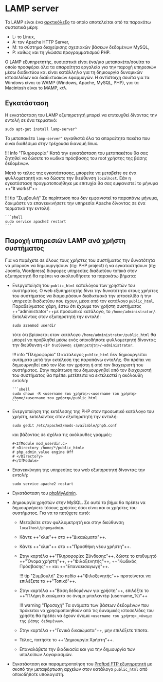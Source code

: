 # LAMP server

Το LAMP είναι ένα
[αρκτικόλεξο](https://el.wikipedia.org/wiki/Αρκτικόλεξο)
το οποίο αποτελείται από τα παρακάτω συστατικά μέρη:

  - L: το Linux,
  - A: τον Apache HTTP Server,
  - Μ: το σύστημα διαχείρισης σχεσιακών βάσεων δεδομένων MySQL,
  - P: καθώς και τη γλώσσα προγραμματισμού PHP.

Ο LAMP εξυπηρετητής, ουσιαστικά είναι ένα/μια μεταπακέτο/σουίτα το οποίο
προσφέρει όλα τα απαραίτητα εργαλεία για την παροχή υπηρεσιών μέσω
διαδικτύου και είναι κατάλληλο για τη δημιουργία δυναμικών
ιστοσελίδων και διαδικτυακών εφαρμογών. Η αντίστοιχη σουίτα για
τα Windows είναι το WAMP (Windows, Apache, MySQL, PHP), για τα
Macintosh είναι το MAMP, κτλ.

## Εγκατάσταση

Η εγκατάσταση του LAMP εξυπηρετητή μπορεί να επιτευχθεί δίνοντας την
εντολή σε ένα τερματικό:

```shell
sudo apt-get install lamp-server^
```

Το μεταπακέτο `lamp-server^` εγκαθιστά όλα τα απαραίτητα πακέτα που είναι
διαθέσιμα στην τρέχουσα διανομή linux.

!!! info "Πληροφορία"
    Κατά την εγκατάσταση του μεταπακέτου θα σας ζητηθεί να δώσετε το κωδικό πρόσβασης του root χρήστης της βάσης δεδομένων.

Μετά το τέλος της εγκατάστασης, μπορείτε να μεταβείτε σε ένα
φυλλομετρητή και να δώσετε την διεύθυνση `localhost`. Εάν η εγκατάσταση
πραγματοποιήθηκε με επιτυχία θα σας εμφανιστεί το μήνυμα ++"It works!"++

!!! tip "Συμβουλή"
    Σε περίπτωση που δεν εμφανιστεί το παραπάνω μήνυμα, δοκιμάστε να επανεκκινήσετε την υπηρεσία Apache δίνοντας σε ένα τερματικό την εντολή:
    
    ```shell
    sudo service apache2 restart
    ```

## Παροχή υπηρεσιών LAMP ανά χρήστη συστήματος

Για να παρέχετε σε όλους τους χρήστες του συστήματος την δυνατότητα να
μπορούν να δημιουργήσουν (πχ: PHP project) ή να εγκαταστήσουν (πχ:
Joomla, Wordpress) διάφορες υπηρεσίες διαδικτύου τοπικά στον εξυπηρετητή
θα πρέπει να ακολουθήσετε τα παρακάτω βήματα:

  - Ενεργοποίηση του `public_html` καταλόγου των χρηστών του συστήματος.
    Ο web εξυπηρετητής  δίνει την δυνατότητα στους χρήστες του
    συστήματος να διαμοιράσουν διαδικτυακά την ιστοσελίδα ή την
    υπηρεσία διαδικτύου που έχουν, μέσα από τον κατάλογο `public_html`.
    Παραδείγματος χάρη, έστω ότι έχουμε τον χρήστη συστήματος
    ++"administrator"++με προσωπικό κατάλογο, το `/home/administrator/`.
    Εκτελώντας στον εξυπηρετητή την εντολή:

    ```shell
    sudo a2enmod userdir
    ```

    τότε ότι βρίσκεται στον κατάλογο `/home/administrator/public_html`
    θα μπορεί να προβληθεί μέσω ενός οποιοδήποτε φυλλομετρητή δίνοντας
    την διεύθυνση `<IP διεύθυνση εξυπηρετήτη>/~administrator`.

    !!! info "Πληροφορία"
        Ο κατάλογος `public_html` δεν δημιουργείται αυτόματα μετά την εκτέλεση της παραπάνω εντολής. Θα πρέπει να δημιουργηθεί από τον ίδιο τον χρήστη ή από τον διαχειριστή του συστήματος. Στην περίπτωση που δημιουργηθεί από τον διαχειριστή του συστήματος θα πρέπει μετέπειτα να εκτελεστεί η ακόλουθη εντολή:

        ```shell
        sudo chown -R <username του χρήστη>:<username του χρήστη> /home/<username του χρήστη>/public_html
        ```

  - Ενεργοποίηση της εκτέλεσης της PHP στον προσωπικό κατάλογο του
    χρήστη, εκτελώντας στον εξυπηρετητή την εντολή:

    ```shell
    sudo gedit /etc/apache2/mods-available/php5.conf
    ```

    και βάζοντας σε σχόλια τις ακόλουθες γραμμές:

    ```title="php5.conf"
    #<IfModule mod_userdir.c>
    # <Directory /home/*/public_html>
    # php_admin_value engine Off
    # </Directory>
    #</IfModule>
    ```
  
  - Επανεκκίνηση της υπηρεσίας του web εξυπηρετητή δίνοντας την
    εντολή:

    ```shell
    sudo service apache2 restart
    ```

  - Εγκατάσταση του [phpMyAdmin](phpMyAdmin.md#Εγκατάσταση).
  - Δημιουργία χρηστών στην MySQL. Σε αυτό το βήμα θα πρέπει να
    δημιουργήσετε τόσους χρήστες όσοι είναι και οι χρήστες του
    συστήματος. Για να το πετύχετε αυτό:
      - Μεταβείτε στον φυλλομετρητή και στην διεύθυνση `localhost/phpmyadmin`.
      - Κάντε ++"κλικ"++ στο ++"Δικαιώματα"++.
      - Κάντε ++"κλικ"++ στο ++"Προσθήκη νέου χρήστη"++.
      - Στην καρτέλα ++"Πληροφορίες Σύνδεσης"++, δώστε το επιθυμητό ++"Όνομα χρήστη"++,
        ++"Φιλοξενητής"++, ++"Κωδικός Πρόσβασης"++ και ++"Επαναεισαγωγή"++.

        !!! tip "Συμβουλή"
            Στο πεδίο ++"Φιλοξενητής"++ προτείνεται να επιλέξετε το ++"Τοπικό"++.

      - Στην καρτέλα ++"Βάση δεδομένων για χρήστη"++, επιλέξτε το
        ++"Πλήρη δικαιώματα σε όνομα μπαλαντέρ (username\_%)"++

        !!! warning "Προσοχή"
            Τα ονόματα των βάσεων δεδομένων που πρόκειται να χρησιμοποιηθούν από τις δυναμικές ιστοσελίδες του χρήστη θα πρέπει να έχουν όνομα `<username του χρήστη>_<όνομα της βάσης δεδομένων>`.
      
      - Στην καρτέλα ++"Γενικά δικαιώματα"++, μην επιλέξετε τίποτα.
      - Τέλος, πατήστε το ++"Δημιουργία Χρήστη"++.
      - Επαναλάβετε την διαδικασία και για την δημιουργία των υπολοίπων
        λογαριασμών.

  - Εγκατάσταση και παραμετροποίηση του [Proftpd FTP εξυπηρετητή]() με σκοπό την
    μεταφόρτωση αρχείων στον κατάλογο `public_html` από οποιοδήποτε υπολογιστή.
